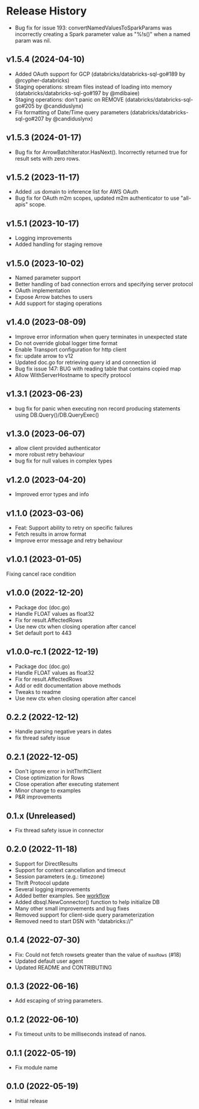 # Release History

- Bug fix for issue 193: convertNamedValuesToSparkParams was incorrectly creating a Spark parameter value as "%!s(<nil>)" when a named param was nil.

## v1.5.4 (2024-04-10)

- Added OAuth support for GCP (databricks/databricks-sql-go#189 by @rcypher-databricks)
- Staging operations: stream files instead of loading into memory (databricks/databricks-sql-go#197 by @mdibaiee)
- Staging operations: don't panic on REMOVE (databricks/databricks-sql-go#205 by @candiduslynx)
- Fix formatting of Date/Time query parameters (databricks/databricks-sql-go#207 by @candiduslynx)

## v1.5.3 (2024-01-17)
- Bug fix for ArrowBatchIterator.HasNext(). Incorrectly returned true for result sets with zero rows.

## v1.5.2 (2023-11-17)
- Added .us domain to inference list for AWS OAuth
- Bug fix for OAuth m2m scopes, updated m2m authenticator to use "all-apis" scope.

## v1.5.1 (2023-10-17)
- Logging improvements
- Added handling for staging remove

## v1.5.0 (2023-10-02)
- Named parameter support
- Better handling of bad connection errors and specifying server protocol
- OAuth implementation
- Expose Arrow batches to users
- Add support for staging operations

## v1.4.0 (2023-08-09)
- Improve error information when query terminates in unexpected state
- Do not override global logger time format
- Enable Transport configuration for http client
- fix: update arrow to v12
- Updated doc.go for retrieving query id and connection id
- Bug fix issue 147: BUG with reading table that contains copied map
- Allow WithServerHostname to specify protocol

## v1.3.1 (2023-06-23)

- bug fix for panic when executing non record producing statements using DB.Query()/DB.QueryExec()

## v1.3.0 (2023-06-07)

- allow client provided authenticator
- more robust retry behaviour
- bug fix for null values in complex types

## v1.2.0 (2023-04-20)

- Improved error types and info

## v1.1.0 (2023-03-06)

- Feat: Support ability to retry on specific failures
- Fetch results in arrow format 
- Improve error message and retry behaviour

## v1.0.1 (2023-01-05)

Fixing cancel race condition 

## v1.0.0 (2022-12-20)

- Package doc (doc.go)
- Handle FLOAT values as float32
- Fix for result.AffectedRows
- Use new ctx when closing operation after cancel 
- Set default port to 443 

## v1.0.0-rc.1 (2022-12-19)

- Package doc (doc.go)
- Handle FLOAT values as float32
- Fix for result.AffectedRows
- Add or edit documentation above methods
- Tweaks to readme 
- Use new ctx when closing operation after cancel

## 0.2.2 (2022-12-12)

- Handle parsing negative years in dates
- fix thread safety issue 

## 0.2.1 (2022-12-05)

- Don't ignore error in InitThriftClient 
- Close optimization for Rows 
- Close operation after executing statement
- Minor change to examples
- P&R improvements 

## 0.1.x (Unreleased)

- Fix thread safety issue in connector

## 0.2.0 (2022-11-18)

- Support for DirectResults
- Support for context cancellation and timeout
- Session parameters (e.g.: timezone)
- Thrift Protocol update
- Several logging improvements
- Added better examples. See [workflow](https://github.com/databricks/databricks-sql-go/blob/main/examples/workflow/main.go)
- Added dbsql.NewConnector() function to help initialize DB
- Many other small improvements and bug fixes
- Removed support for client-side query parameterization
- Removed need to start DSN with "databricks://"

## 0.1.4 (2022-07-30)

- Fix: Could not fetch rowsets greater than the value of `maxRows` (#18)
- Updated default user agent
- Updated README and CONTRIBUTING

## 0.1.3 (2022-06-16)

- Add escaping of string parameters.

## 0.1.2 (2022-06-10)

- Fix timeout units to be milliseconds instead of nanos.

## 0.1.1 (2022-05-19)

- Fix module name

## 0.1.0 (2022-05-19)

- Initial release
